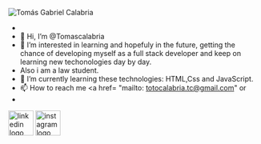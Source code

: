 ![Tomás Gabriel Calabria](https://user-images.githubusercontent.com/81932784/124131750-7b8fdb00-da56-11eb-9c0e-12a6fb78b8cb.gif)

- 
- 👋 Hi, I’m @Tomascalabria
- 👀 I’m interested in learning and hopefuly in the future, getting the chance of developing myself as a full stack developer and keep on learning new techonologies day by day.
- Also i am a law student.
- 🌱 I’m currently learning these technologies: HTML,Css and JavaScript.
- 📫 How to reach me <a href= "mailto: totocalabria.tc@gmail.com" </a> or
- 

<a href="https://www.linkedin.com/in/tom%C3%A1s-gabriel-calabria-942a5a141/?locale=en_US" title="Image from freepnglogos.com"><img src="https://www.freepnglogos.com/uploads/linkedin-logo-design-30.png" width="50px" heigth="50px" alt="linkedin logo design" /></a>
<a href="https://www.instagram.com/tomascalabria/?hl=es-la" title="Image from freepnglogos.com"><img src="https://www.freepnglogos.com/uploads/instagram-logo-png-hd-31.png" width="50px" heigth="40px" alt="instagram logo png hd" /></a>
<!---
Tomascalabria/Tomascalabria is a ✨ special ✨ repository because its `README.md` (this file) appears on your GitHub profile.
You can click the Preview link to take a look at your changes.
--->
